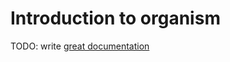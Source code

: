 # Introduction to organism

TODO: write [great documentation](http://jacobian.org/writing/what-to-write/)
